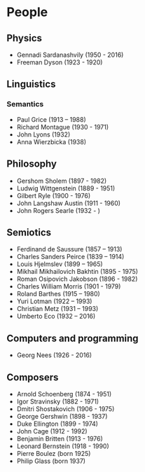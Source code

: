 # People


## Physics
- Gennadi Sardanashvily (1950 - 2016)
- Freeman Dyson (1923 - 1920)


## Linguistics

### Semantics
- Paul Grice (1913 – 1988)
- Richard Montague (1930 - 1971)
- John Lyons (1932)
- Anna Wierzbicka (1938)

## Philosophy
- Gershom Sholem (1897 - 1982)
- Ludwig Wittgenstein (1889 - 1951)
- Gilbert Ryle (1900 - 1976)
- John Langshaw Austin (1911 - 1960)
- John Rogers Searle (1932 - )

## Semiotics
- Ferdinand de Saussure (1857 – 1913)
- Charles Sanders Peirce (1839 – 1914)
- Louis Hjelmslev (1899 – 1965)
- Mikhail Mikhailovich Bakhtin (1895 - 1975)
- Roman Osipovich Jakobson (1896 - 1982)
- Charles William Morris (1901 - 1979)
- Roland Barthes (1915 – 1980)
- Yuri Lotman (1922 – 1993)
- Christian Metz (1931 – 1993)
- Umberto Eco (1932 – 2016)


## Computers and programming

- Georg Nees (1926 - 2016)


## Composers
- Arnold Schoenberg (1874 - 1951)
- Igor Stravinsky (1882 - 1971)
- Dmitri Shostakovich (1906 - 1975)
- George Gershwin (1898 - 1937)
- Duke Ellington (1899 - 1974)
- John Cage (1912 - 1992)
- Benjamin Britten (1913 - 1976)
- Leonard Bernstein (1918 - 1990)
- Pierre Boulez (born 1925)
- Philip Glass (born 1937)


